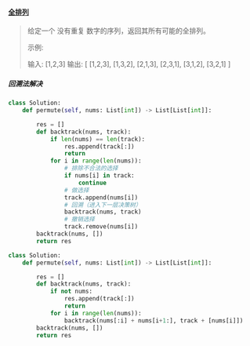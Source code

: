 #### [全排列](https://leetcode-cn.com/problems/permutations/)

> 给定一个 没有重复 数字的序列，返回其所有可能的全排列。
>
> 示例:
>
> 输入: [1,2,3]
> 输出:
> [
>   [1,2,3],
>   [1,3,2],
>   [2,1,3],
>   [2,3,1],
>   [3,1,2],
>   [3,2,1]
> ]

##### 回溯法解决

```python
class Solution:
    def permute(self, nums: List[int]) -> List[List[int]]:

        res = []
        def backtrack(nums, track):
            if len(nums) == len(track):
                res.append(track[:])
                return
            for i in range(len(nums)):
              	# 排除不合法的选择
                if nums[i] in track:
                    continue
                # 做选择
                track.append(nums[i])
                # 回溯（进入下一层决策树）
                backtrack(nums, track)
                # 撤销选择
                track.remove(nums[i])
        backtrack(nums, [])
        return res     
```

```python
class Solution:
    def permute(self, nums: List[int]) -> List[List[int]]:

        res = []
        def backtrack(nums, track):
            if not nums:
                res.append(track[:])
                return
            for i in range(len(nums)):
                backtrack(nums[:i] + nums[i+1:], track + [nums[i]])
        backtrack(nums, [])
        return res
```

